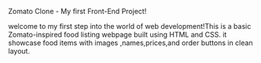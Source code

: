 Zomato Clone - My first Front-End Project!

welcome to my first step into the world of web development!This is a basic Zomato-inspired food listing webpage built using HTML and CSS.
it showcase food items with images ,names,prices,and order buttons in clean layout.
